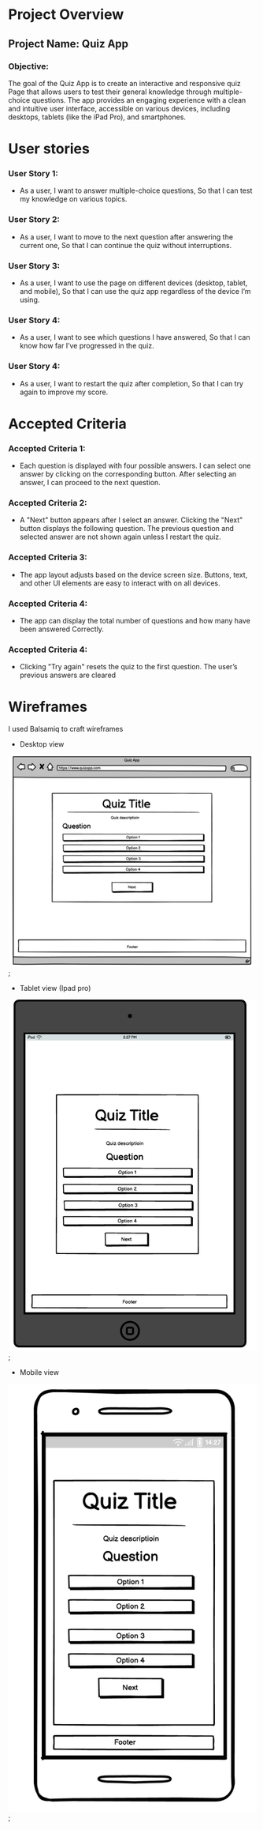 # Project Overview
## Project Name: Quiz App

### Objective:
The goal of the Quiz App is to create an interactive and responsive quiz Page that allows users to test their general knowledge through multiple-choice questions. The app provides an engaging experience with a clean and intuitive user interface, accessible on various devices, including desktops, tablets (like the iPad Pro), and smartphones.

# User stories

### User Story 1: 
* As a user, I want to answer multiple-choice questions,
So that I can test my knowledge on various topics.
### User Story 2: 
* As a user, I want to move to the next question after answering the current one,
So that I can continue the quiz without interruptions.
### User Story 3:
* As a user, I want to use the page on different devices (desktop, tablet, and mobile),
So that I can use the quiz app regardless of the device I’m using.
### User Story 4:
* As a user, I want to see which questions I have answered,
So that I can know how far I’ve progressed in the quiz.
### User Story 4:
* As a user, I want to restart the quiz after completion,
So that I can try again to improve my score.

# Accepted Criteria
###  Accepted Criteria 1:
* Each question is displayed with four possible answers.
I can select one answer by clicking on the corresponding button.
After selecting an answer, I can proceed to the next question.
###  Accepted Criteria 2:
* A "Next" button appears after I select an answer.
Clicking the "Next" button displays the following question.
The previous question and selected answer are not shown again unless I restart the quiz.
###  Accepted Criteria 3:
* The app layout adjusts based on the device screen size.
Buttons, text, and other UI elements are easy to interact with on all devices.
###  Accepted Criteria 4:
* The app can display the total number of questions and how many have been answered Correctly.
###  Accepted Criteria 4:
* Clicking "Try again" resets the quiz to the first question. 
The user’s previous answers are cleared 

# Wireframes

I used Balsamiq to craft wireframes

* Desktop view

![desktop](./assets/wireframes/desktop.png);

* Tablet view (Ipad pro)

![desktop](./assets/wireframes/ipad.png);

* Mobile view

![desktop](./assets/wireframes/mobile.png);